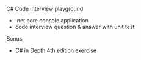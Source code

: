 C# Code interview playground

- .net core console application
- code interview question & answer with unit test

Bonus

- C# in Depth 4th edition exercise
